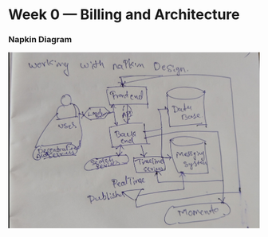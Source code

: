 # Week 0 — Billing and Architecture

### Napkin Diagram
![napkin][def]


[def]: /_docs/assets/napkin.png